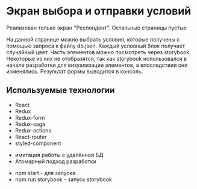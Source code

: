 # Экран выбора и отправки условий

Реализован только экран "Респондент". Остальные страницы пустые

На данной странице можно выбрать условия, которые получены с помощью запроса к файлу db.json. Каждый условный блок получает случайный цвет. Часть элементов можно посмотреть через storybook. Некоторые из них не отобразятся, так как storybook использовался в начале разработки для визуализации элементов, а впоследствии они изменялись.
Результат формы выводится в консоль.

## Используемые технологии

- React
- Redux
- Redux-form
- Redux-saga
- Redux-actions
- React-router
- styled-component

* имитация работы с удалённой БД
* Атомарный подход разработки

- npm start - для запуска
- npm run storybook - запуск storybook
